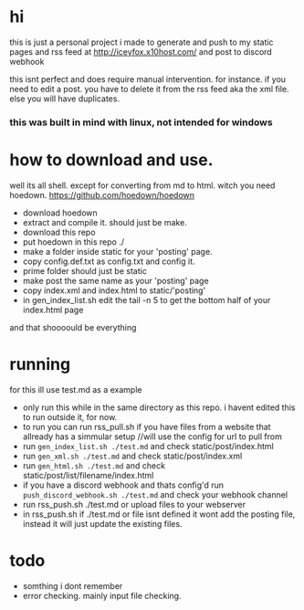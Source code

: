 # hi
this is just a personal project i made to generate and push to my static pages and rss feed at http://iceyfox.x10host.com/ and post to discord webhook

this isnt perfect and does require manual intervention. for instance. if you need to edit a post. you have to delete it from the rss feed aka the xml file. else you will have duplicates.

### this was built in mind with linux, not intended for windows

# how to download and use.
well its all shell. except for converting from md to html. witch you need hoedown. https://github.com/hoedown/hoedown

- download hoedown
- extract and compile it. should just be make.
- download this repo
- put hoedown in this repo ./
- make a folder inside static for your 'posting' page.
- copy config.def.txt as config.txt and config it.
- prime folder should just be static
- make post the same name as your 'posting' page
- copy index.xml and index.html to static/'posting'
- in gen\_index\_list.sh edit the tail -n 5 to get the bottom half of your index.html page

and that shoooould be everything

# running
for this ill use test.md as a example

- only run this while in the same directory as this repo. i havent edited this to run outside it, for now.
- to run you can run rss\_pull.sh if you have files from a website that allready has a simmular setup //will use the config for url to pull from
- run ``gen_index_list.sh ./test.md`` and check static/post/index.html
- run ``gen_xml.sh ./test.md`` and check static/post/index.xml
- run ``gen_html.sh ./test.md`` and check static/post/list/filename/index.html
- if you have a discord webhook and thats config'd run ``push_discord_webhook.sh ./test.md`` and check your webhook channel
- run rss\_push.sh ./test.md or upload files to your webserver
- in rss\_push.sh if ./test.md or file isnt defined it wont add the posting file, instead it will just update the existing files.

# todo
- somthing i dont remember
- error checking. mainly input file checking.

